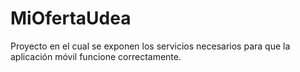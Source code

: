 # MiOfertaUdea
Proyecto en el cual se exponen los servicios necesarios para que la aplicación móvil funcione correctamente.

